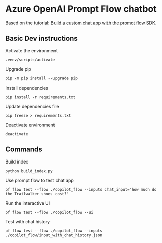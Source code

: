 # Azure OpenAI Prompt Flow chatbot

Based on the tutorial: [Build a custom chat app with the promot flow SDK](https://learn.microsoft.com/en-us/azure/ai-studio/tutorials/copilot-sdk-create-resources).

## Basic Dev instructions

Activate the environment

```cli
.venv/scripts/activate
```

Upgrade pip

```cli
pip -m pip install --upgrade pip
```

Install dependencies

```cli
pip install -r requirements.txt
```

Update dependencies file

```cli
pip freeze > requirements.txt
```

Deactivate environment

```cli
deactivate
```

## Commands

Build index

```cli
python build_index.py
```

Use prompt flow to test chat app

```cli
pf flow test --flow ./copilot_flow --inputs chat_input="how much do the Trailwalker shoes cost?"
```

Run the interactive UI

```cli
pf flow test --flow ./copilot_flow --ui
```

Test with chat history

```cli
pf flow test --flow ./copilot_flow --inputs ./copilot_flow/input_with_chat_history.json
```